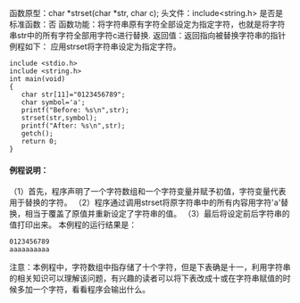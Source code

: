 函数原型：char *strset(char *str, char c);
头文件：include<string.h>
是否是标准函数：否
函数功能：将字符串原有字符全部设定为指定字符，也就是将字符串str中的所有字符全部用字符c进行替换.
返回值：返回指向被替换字符串的指针
例程如下： 应用strset将字符串设定为指定字符。
```  
include <stdio.h> 
include <string.h>
int main(void) 
{ 
   char str[11]="0123456789";
   char symbol='a';
   printf("Before: %s\n",str);
   strset(str,symbol);
   printf("After: %s\n",str);
   getch();
   return 0; 
} 
```
#### 例程说明：
（1）首先，程序声明了一个字符数组和一个字符变量并赋予初值，字符变量代表用于替换的字符。
（2）程序通过调用strset将原字符串中的所有内容用字符'a'替换，相当于覆盖了原值并重新设定了字符串的值。
（3）最后将设定前后字符串的值打印出来。
本例程的运行结果是：
```  
0123456789
aaaaaaaaaa
```
注意：本例程中，字符数组中指存储了十个字符，但是下表确是十一，利用字符串的相关知识可以理解该问题，有兴趣的读者可以将下表改成十或在字符串赋值的时候多加一个字符，看看程序会输出什么。